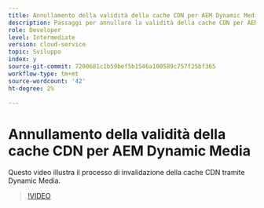 ```yaml
---
title: Annullamento della validità della cache CDN per AEM Dynamic Media
description: Passaggi per annullare la validità della cache CDN per AEM Dynamic Media
role: Developer
level: Intermediate
version: cloud-service
topic: Sviluppo
index: y
source-git-commit: 7200601c1b59bef5b1546a100589c757f25bf365
workflow-type: tm+mt
source-wordcount: '42'
ht-degree: 2%

---
```



# Annullamento della validità della cache CDN per AEM Dynamic Media

Questo video illustra il processo di invalidazione della cache CDN tramite Dynamic Media.

>[!VIDEO](https://video.tv.adobe.com/v/335457?quality=9&learn=on)
